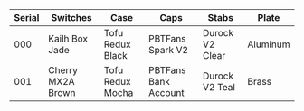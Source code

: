 | Serial   | Switches             | Case               | Caps                         | Stabs             | Plate    |
| -------- | -------------------- | ------------------ | ---------------------------- | ----------------- | -------- |
| 000      | Kailh Box Jade       | Tofu Redux Black   | PBTFans Spark V2             | Durock V2 Clear   | Aluminum |
| 001      | Cherry MX2A Brown    | Tofu Redux Mocha   | PBTFans Bank Account         | Durock V2 Teal    | Brass    |
